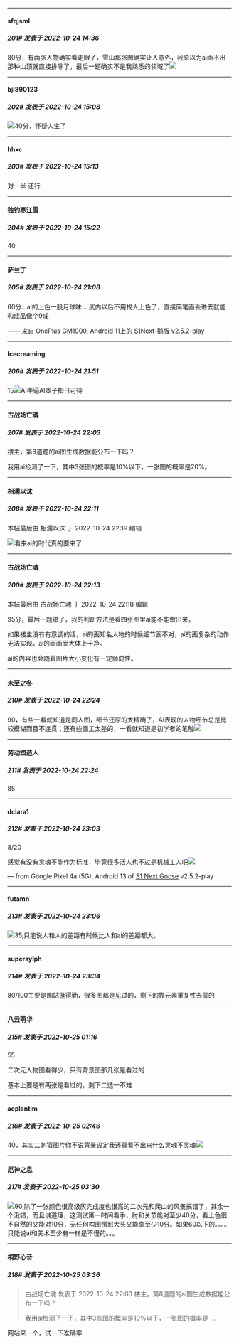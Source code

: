 

*****

####  sfqjsml  
##### 201#       发表于 2022-10-24 14:36

80分，有两张人物确实看走眼了，雪山那张图确实让人意外，我原以为ai画不出那种山顶就直接排除了，最后一题确实不是我熟悉的领域了<img src="https://static.saraba1st.com/image/smiley/face2017/068.png" referrerpolicy="no-referrer">



*****

####  bjl890123  
##### 202#       发表于 2022-10-24 15:08

<img src="https://static.saraba1st.com/image/smiley/face2017/001.png" referrerpolicy="no-referrer">40分，怀疑人生了



*****

####  hhxc  
##### 203#       发表于 2022-10-24 15:13

对一半 还行



*****

####  独钓寒江雪  
##### 204#       发表于 2022-10-24 15:22

40



*****

####  萨兰丁  
##### 205#       发表于 2022-10-24 21:08

60分…ai的上色一股月球味…
武内以后不用找人上色了，直接简笔画丢进去就能和成品像个9成

—— 来自 OnePlus GM1900, Android 11上的 [S1Next-鹅版](https://github.com/ykrank/S1-Next/releases) v2.5.2-play



*****

####  Icecreaming  
##### 206#       发表于 2022-10-24 21:51

15<img src="https://static.saraba1st.com/image/smiley/face2017/001.png" referrerpolicy="no-referrer">AI牛逼AI本子指日可待



*****

####  古战场亡魂  
##### 207#       发表于 2022-10-24 22:03

楼主，第8道题的ai图生成数据能公布一下吗？

我用ai检测了一下，其中3张图的概率是10%以下，一张图的概率是20%。



*****

####  相濡以沫  
##### 208#       发表于 2022-10-24 22:11

 本帖最后由 相濡以沫 于 2022-10-24 22:19 编辑 

<img src="https://static.saraba1st.com/image/smiley/face2017/067.png" referrerpolicy="no-referrer">看来ai的时代真的要来了

*****

####  古战场亡魂  
##### 209#       发表于 2022-10-24 22:13

 本帖最后由 古战场亡魂 于 2022-10-24 22:18 编辑 

95分，最后一题错了，我的判断方法是看四张图里ai能不能做出来，

如果楼主没有有意调的话，ai的画知名人物的时候细节画不对，ai的画复杂的动作无法实现，ai的画画面大体上干净。

ai的内容也会随着图片大小变化有一定倾向性。



*****

####  未至之冬  
##### 210#       发表于 2022-10-24 22:24

90，有些一看就知道是同人图，细节还原的太精确了，AI表现的人物细节总是比较模糊而且不连贯；还有些画工太差的，一看就知道是初学者的笔触<img src="https://static.saraba1st.com/image/smiley/face2017/043.png" referrerpolicy="no-referrer">



*****

####  劳动塑造人  
##### 211#       发表于 2022-10-24 22:24

85



*****

####  dclara1  
##### 212#       发表于 2022-10-24 23:03

8/20

感觉有没有灵魂不能作为标准，毕竟很多活人也不过是机械工人吧<img src="https://static.saraba1st.com/image/smiley/face2017/044.png" referrerpolicy="no-referrer">

— from Google Pixel 4a (5G), Android 13 of [S1 Next Goose](https://pan.baidu.com/s/1mi43uRm) v2.5.2-play

*****

####  futamn  
##### 213#       发表于 2022-10-24 23:06

<img src="https://static.saraba1st.com/image/smiley/face2017/067.png" referrerpolicy="no-referrer">35,只能说人和人的差距有时候比人和ai的差距都大。



*****

####  supersylph  
##### 214#       发表于 2022-10-24 23:34

80/100主要是图站逛得勤，很多图都是见过的，剩下的靠元素重复性去蒙的



*****

####  八云萌华  
##### 215#       发表于 2022-10-25 01:16

55

二次元人物图看得少，只有背景图那几张是看过的

基本上要是有两张是看过的，剩下二选一不难



*****

####  aeplantim  
##### 216#       发表于 2022-10-25 02:46

40，其实二刺猿图片你不说背景设定我还真看不出来什么灵魂不灵魂<img src="https://static.saraba1st.com/image/smiley/face2017/001.png" referrerpolicy="no-referrer">

*****

####  厄神之息  
##### 217#       发表于 2022-10-25 03:30

<img src="https://static.saraba1st.com/image/smiley/face2017/028.png" referrerpolicy="no-referrer">90,除了一张颜色很高级灰完成度也很高的二次元和爬山的风景搞错了，其余一个没错，而且讲道理，这测试第一时间看手，肘和关节能对至少40分，看上色很不自然的又能对10分，无任何构图愣怼大头又能拿至少10分。如果60以下的。。。。只能说ai和美术至少有一样是不懂的。。。

*****

####  桐野心音  
##### 218#       发表于 2022-10-25 03:36

<blockquote>古战场亡魂 发表于 2022-10-24 22:03
楼主，第8道题的ai图生成数据能公布一下吗？

我用ai检测了一下，其中3张图的概率是10%以下，一张图的概率是 ...</blockquote>
网站来一个，试一下准确率

